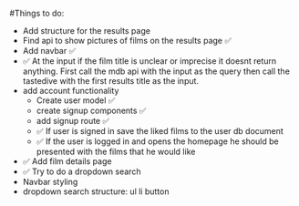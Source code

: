 #Things to do:

- Add structure for the results page
- Find api to show pictures of films on the results page ✅
- Add navbar ✅
- ✅ At the input if the film title is unclear or imprecise it doesnt return anything. First call the mdb api with the input as the query then call the tastedive with the first results title as the input.
- add account functionality
  - Create user model ✅
  - create signup components ✅
  - add signup route ✅
  - ✅ If user is signed in save the liked films to the user db document
  - ✅ If the user is logged in and opens the homepage he should be presented with the films that he would like
- ✅ Add film details page
- ✅ Try to do a dropdown search
- Navbar styling
- dropdown search structure: ul li button
